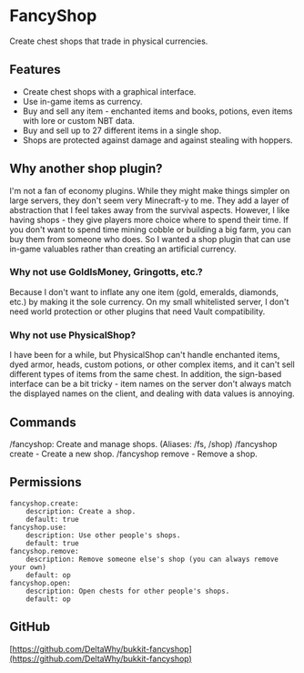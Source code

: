 # FancyShop
Create chest shops that trade in physical currencies.

## Features
* Create chest shops with a graphical interface.
* Use in-game items as currency.
* Buy and sell any item - enchanted items and books, potions, even items with lore or custom NBT data.
* Buy and sell up to 27 different items in a single shop.
* Shops are protected against damage and against stealing with hoppers.

## Why another shop plugin?
I'm not a fan of economy plugins. While they might make things simpler on large servers, they don't seem very Minecraft-y to me. They add a layer of abstraction that I feel takes away from the survival aspects. However, I like having shops - they give players more choice where to spend their time. If you don't want to spend time mining cobble or building a big farm, you can buy them from someone who does. So I wanted a shop plugin that can use in-game valuables rather than creating an artificial currency.

### Why not use GoldIsMoney, Gringotts, etc.?
Because I don't want to inflate any one item (gold, emeralds, diamonds, etc.) by making it the sole currency. On my small whitelisted server, I don't need world protection or other plugins that need Vault compatibility.

### Why not use PhysicalShop?
I have been for a while, but PhysicalShop can't handle enchanted items, dyed armor, heads, custom potions, or other complex items, and it can't sell different types of items from the same chest. In addition, the sign-based interface can be a bit tricky - item names on the server don't always match the displayed names on the client, and dealing with data values is annoying.

## Commands
/fancyshop: Create and manage shops. (Aliases: /fs, /shop)
    /fancyshop create - Create a new shop.
    /fancyshop remove - Remove a shop.

## Permissions
    fancyshop.create:
        description: Create a shop.
        default: true
    fancyshop.use:
        description: Use other people's shops.
        default: true
    fancyshop.remove:
        description: Remove someone else's shop (you can always remove your own)
        default: op
    fancyshop.open:
        description: Open chests for other people's shops.
        default: op

## GitHub
[https://github.com/DeltaWhy/bukkit-fancyshop](https://github.com/DeltaWhy/bukkit-fancyshop)
